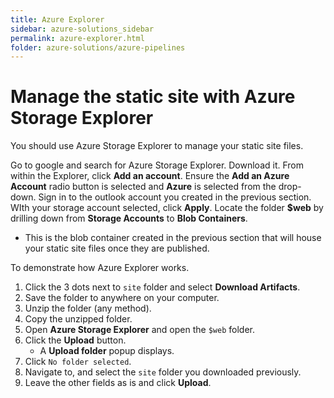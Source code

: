 ```yaml
---
title: Azure Explorer
sidebar: azure-solutions_sidebar
permalink: azure-explorer.html
folder: azure-solutions/azure-pipelines
---
```

# Manage the static site with Azure Storage Explorer

You should use Azure Storage Explorer to manage your static site files.

Go to google and search for Azure Storage Explorer.
Download it.
From within the Explorer, click **Add an account**.
Ensure the **Add an Azure Account** radio button is selected and **Azure** is selected from the drop-down.
Sign in to the outlook account you created in the previous section.
WIth your storage account selected, click **Apply**.
Locate the folder **$web** by drilling down from **Storage Accounts** to **Blob Containers**.
   - This is the blob container created in the previous section that will house your static site files once they are published.

To demonstrate how Azure Explorer works.
1. Click the 3 dots next to `site` folder and select **Download Artifacts**. 
1. Save the folder to anywhere on your computer.
1. Unzip the folder (any method).
1. Copy the unzipped folder.
1. Open **Azure Storage Explorer** and open the `$web` folder.
1. Click the **Upload** button.
   - A **Upload folder** popup displays.
1. Click `No folder selected`.
1. Navigate to, and select the `site` folder you downloaded previously.
1. Leave the other fields as is and click **Upload**.

<!--Could not get this to work.... >

Managing files on Azure storage
For static web site Azure creates blob container called $web. You can upload some small file there and try to download it through browser.

To manage files on Azure storage I use Microsoft Azure Storage Explorer. It’s free to download.

For me it is main tool for managing blobs and file shares on Azure. It supports blobs, file shared, queues and tables. If you need to manage static blog files or just check what was deployed then Azure Storage Explorer is tool to use.

When accessing blob storage containers through blob storage URL there are access controls in place. Also there’s no support for directory index files (index.html). Static website URL skips access rules and handles $web container as just a folder in web server. When using static website URL our index.html files are served.




{% include note.html content="When accessing blob storage containers through blob storage URL there are access controls in place. Also there’s no support for directory index files (index.html). Static website URL skips access rules and handles $web container as just a folder in web server. When using static website URL our index.html files are served." %}
